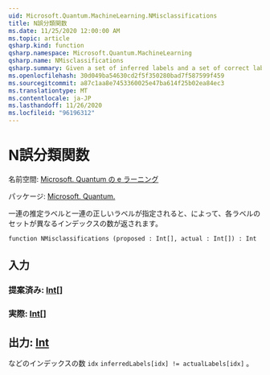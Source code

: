 ```yaml
---
uid: Microsoft.Quantum.MachineLearning.NMisclassifications
title: N誤分類関数
ms.date: 11/25/2020 12:00:00 AM
ms.topic: article
qsharp.kind: function
qsharp.namespace: Microsoft.Quantum.MachineLearning
qsharp.name: NMisclassifications
qsharp.summary: Given a set of inferred labels and a set of correct labels, returns the number of indices at which each set of labels differ.
ms.openlocfilehash: 30d049ba54630cd2f5f350280bad7f587599f459
ms.sourcegitcommit: a87c1aa8e7453360025e47ba614f25b02ea84ec3
ms.translationtype: MT
ms.contentlocale: ja-JP
ms.lasthandoff: 11/26/2020
ms.locfileid: "96196312"
---
```

# <a name="nmisclassifications-function"></a>N誤分類関数

名前空間: [Microsoft. Quantum の e ラーニング](xref:Microsoft.Quantum.MachineLearning)

パッケージ: [Microsoft. Quantum.](https://nuget.org/packages/Microsoft.Quantum.MachineLearning)


一連の推定ラベルと一連の正しいラベルが指定されると、によって、各ラベルのセットが異なるインデックスの数が返されます。

```qsharp
function NMisclassifications (proposed : Int[], actual : Int[]) : Int
```


## <a name="input"></a>入力

### <a name="proposed--int"></a>提案済み: [Int](xref:microsoft.quantum.lang-ref.int)[]




### <a name="actual--int"></a>実際: [Int](xref:microsoft.quantum.lang-ref.int)[]





## <a name="output--int"></a>出力: [Int](xref:microsoft.quantum.lang-ref.int)

などのインデックスの数 `idx` `inferredLabels[idx] != actualLabels[idx]` 。